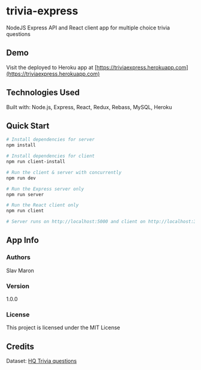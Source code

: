 # trivia-express

NodeJS Express API and React client app for multiple choice trivia questions

## Demo

Visit the deployed to Heroku app at [https://triviaexpress.herokuapp.com](https://triviaexpress.herokuapp.com)

## Technologies Used

Built with: Node.js, Express, React, Redux, Rebass, MySQL, Heroku

## Quick Start

``` bash
# Install dependencies for server
npm install

# Install dependencies for client
npm run client-install

# Run the client & server with concurrently
npm run dev

# Run the Express server only
npm run server

# Run the React client only
npm run client

# Server runs on http://localhost:5000 and client on http://localhost:3000
```

## App Info

### Authors

Slav Maron

### Version

1.0.0

### License

This project is licensed under the MIT License

## Credits

Dataset: [HQ Trivia questions](https://github.com/tblume1992/hq_trivia_dataset)
